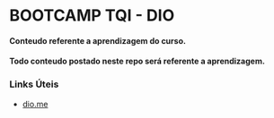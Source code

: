 # BOOTCAMP TQI - DIO
#### Conteudo referente a aprendizagem do curso.
#### Todo conteudo postado neste repo será referente a aprendizagem.

### Links Úteis
- [dio.me](https://www.dio.me/)